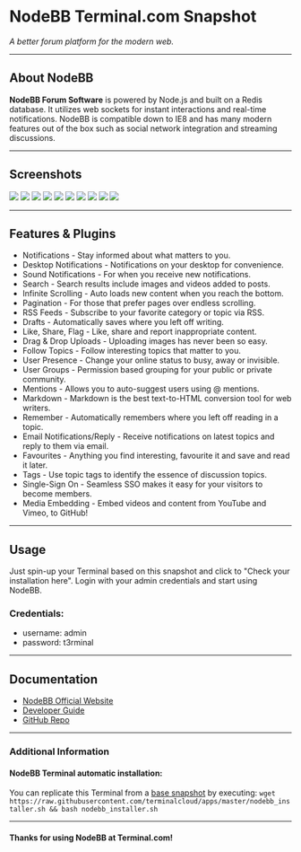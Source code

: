 # **NodeBB** Terminal.com Snapshot
*A better forum platform for the modern web.*

---

## About NodeBB
**NodeBB Forum Software** is powered by Node.js and built on a Redis database. It utilizes web sockets for instant interactions and real-time notifications. NodeBB is compatible down to IE8 and has many modern features out of the box such as social network integration and streaming discussions.

---
## Screenshots

[<img src="http://i.imgur.com/FLOUuIqb.png" />](http://i.imgur.com/FLOUuIq.png)&nbsp;[<img src="http://i.imgur.com/Ud1LrfIb.png" />](http://i.imgur.com/Ud1LrfI.png)&nbsp;[<img src="http://i.imgur.com/ZC8W39ab.png" />](http://i.imgur.com/ZC8W39a.png)&nbsp;[<img src="http://i.imgur.com/o90kVPib.png" />](http://i.imgur.com/o90kVPi.png)&nbsp;[<img src="http://i.imgur.com/AaRRrU2b.png" />](http://i.imgur.com/AaRRrU2.png)&nbsp;[<img src="http://i.imgur.com/LmHtPhob.png" />](http://i.imgur.com/LmHtPho.png)&nbsp;[<img src="http://i.imgur.com/paiJPJkb.jpg" />](http://i.imgur.com/paiJPJk.jpg)&nbsp;[<img src="http://i.imgur.com/ZfavPHDb.png" />](http://i.imgur.com/ZfavPHD.png)&nbsp;[<img src="http://i.imgur.com/8OLssij.png" />](http://i.imgur.com/8OLssij.png)&nbsp;[<img src="http://i.imgur.com/JKOc0LZ.png"/>](http://i.imgur.com/JKOc0LZ.png)

---


## Features & Plugins
- Notifications - Stay informed about what matters to you.
- Desktop Notifications - Notifications on your desktop for convenience.
- Sound Notifications - For when you receive new notifications.
- Search - Search results include images and videos added to posts.
- Infinite Scrolling - Auto loads new content when you reach the bottom.
- Pagination - For those that prefer pages over endless scrolling.
- RSS Feeds - Subscribe to your favorite category or topic via RSS.
- Drafts - Automatically saves where you left off writing.
- Like, Share, Flag - Like, share and report inappropriate content.
- Drag & Drop Uploads - Uploading images has never been so easy.
- Follow Topics - Follow interesting topics that matter to you.
- User Presence - Change your online status to busy, away or invisible.
- User Groups - Permission based grouping for your public or private community.
- Mentions - Allows you to auto-suggest users using @ mentions.
- Markdown - Markdown is the best text-to-HTML conversion tool for web writers.
- Remember - Automatically remembers where you left off reading in a topic.
- Email Notifications/Reply - Receive notifications on latest topics and reply to them via email.
- Favourites - Anything you find interesting, favourite it and save and read it later.
- Tags - Use topic tags to identify the essence of discussion topics.
- Single-Sign On - Seamless SSO makes it easy for your visitors to become members.
- Media Embedding - Embed videos and content from YouTube and Vimeo, to GitHub!

---

## Usage

Just spin-up your Terminal based on this snapshot and click to "Check your installation here".
Login with your admin credentials and start using NodeBB.


### Credentials:

- username: admin
- password: t3rminal

---

## Documentation
- [NodeBB Official Website](https://nodebb.org)
- [Developer Guide](https://github.com/NodeBB/NodeBB/wiki)
- [GitHub Repo](https://github.com/NodeBB/NodeBB)

---

### Additional Information

#### NodeBB Terminal automatic installation:
You can replicate this Terminal from a [base snapshot](https://www.terminal.com/tiny/FzpHiTXG1K) by executing:
`wget https://raw.githubusercontent.com/terminalcloud/apps/master/nodebb_installer.sh && bash nodebb_installer.sh`

---

#### Thanks for using NodeBB at Terminal.com!
